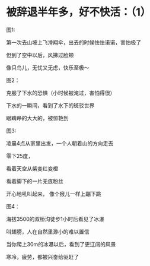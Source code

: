 # 被辞退半年多，好不快活：（1）

图1:

第一次去山坡上飞滑翔伞，出去的时候怯怯诺诺，害怕极了

但到了空中以后，风拂过脸颊

像只鸟儿，无忧又无虑，快乐至极～

图2：

克服了下水的恐惧（小时候被淹过，害怕得很）

下水的一瞬间，看到了水下的斑驳世界

眼睛睁的大大的，被惊艳到

图3:

凌晨4点从家里出发，一个人朝着山的方向走去

零下25度，

看着天空从紫变红变橙

看着脚下的一片无痕粉丝

开心地吼叫起来， 像个猴儿一样上蹦下跳

图4：

海拔3500的双桥沟徒步1小时后看见了冰瀑

叫翅膀，人在自然里渺小的难以置信

当你爬上30m的冰瀑以后，看到了更辽阔的风景

寒冷，疲劳，都被兴奋给驱赶了
